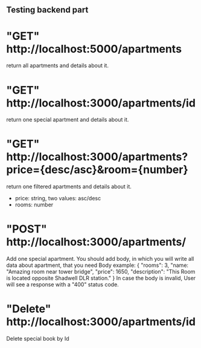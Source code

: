## Testing backend part

# "GET" http://localhost:5000/apartments 
return all apartments and details about it.
#
# "GET" http://localhost:3000/apartments/id 
return one special apartment and details about it.
#
# "GET" http://localhost:3000/apartments?price={desc/asc}&room={number} 
return one filtered apartments and details about it.
- price: string, two values: asc/desc
- rooms: number
#
# "POST" http://localhost:3000/apartments/
Add one special apartment.
You should add body, in which you will write all data about apartment, that you need
Body example:
{
    "rooms": 3,
    "name: "Amazing room near tower bridge",
    "price": 1650,
    "description": "This Room is located opposite Shadwell DLR station."
}
In case the body is invalid, User will see a response with a "400" status code.
#
# "Delete" http://localhost:3000/apartments/id 
Delete special book by Id


